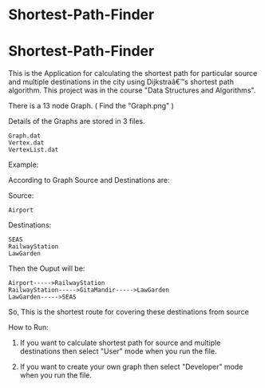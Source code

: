 # Shortest-Path-Finder

# Shortest-Path-Finder

This is the Application for calculating the shortest path for particular source and multiple destinations in the
city using Dijkstraâ€™s shortest path algorithm. This project was in the course "Data Structures and Algorithms".

There is a 13 node Graph. ( Find the "Graph.png" )

Details of the Graphs are stored in 3 files.
    
    Graph.dat
    Vertex.dat
    VertexList.dat
    
Example:

According to Graph Source and Destinations are:

Source: 

    Airport

Destinations:
    
    SEAS
    RailwayStation
    LawGarden

Then the Ouput will be:
   
    Airport----->RailwayStation
    RailwayStation----->GitaMandir----->LawGarden
    LawGarden----->SEAS
So, This is the shortest route for covering these destinations from source

How to Run:

1. If you want to calculate shortest path for source and multiple destinations then select "User" mode when you run the file.

2. If you want to create your own graph then select "Developer" mode when you run the file.

